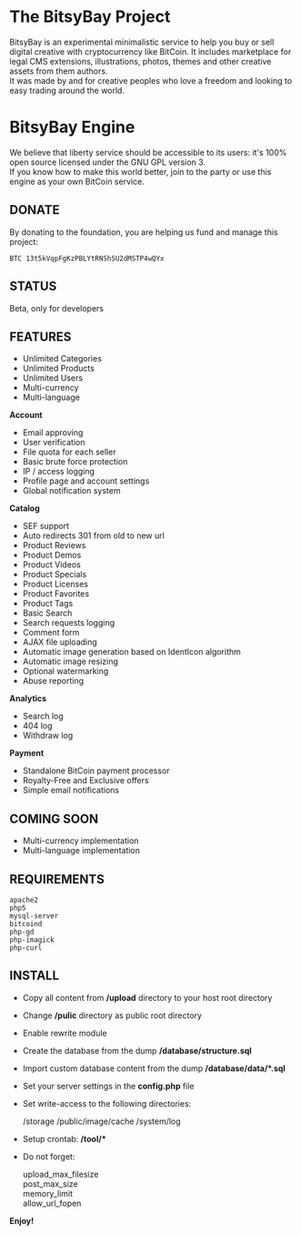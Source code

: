 The BitsyBay Project
====================

BitsyBay is an experimental minimalistic service to help you buy or sell digital creative with cryptocurrency like BitCoin. It includes marketplace for legal CMS extensions, illustrations, photos, themes and other creative assets from them authors.  
It was made by and for creative peoples who love a freedom and looking to easy trading around the world.  

BitsyBay Engine
===============

We believe that liberty service should be accessible to its users: it's 100% open source licensed under the GNU GPL version 3.  
If you know how to make this world better, join to the party or use this engine as your own BitCoin service.  

DONATE
------

By donating to the foundation, you are helping us fund and manage this project: 

    BTC 13t5kVqpFgKzPBLYtRNShSU2dMSTP4wQYx

STATUS
------

Beta, only for developers


FEATURES
--------

* Unlimited Categories
* Unlimited Products
* Unlimited Users
* Multi-currency
* Multi-language

**Account**

* Email approving
* User verification
* File quota for each seller
* Basic brute force protection
* IP / access logging
* Profile page and account settings
* Global notification system

**Catalog**

* SEF support
* Auto redirects 301 from old to new url
* Product Reviews
* Product Demos
* Product Videos
* Product Specials
* Product Licenses
* Product Favorites
* Product Tags
* Basic Search
* Search requests logging
* Comment form
* AJAX file uploading
* Automatic image generation based on IdentIcon algorithm
* Automatic image resizing
* Optional watermarking
* Abuse reporting

**Analytics**

* Search log
* 404 log
* Withdraw log

**Payment**

* Standalone BitCoin payment processor
* Royalty-Free and Exclusive offers
* Simple email notifications

COMING SOON
-----------

* Multi-currency implementation
* Multi-language implementation

REQUIREMENTS
------------


    apache2 
    php5 
    mysql-server 
    bitcoind 
    php-gd 
    php-imagick 
    php-curl

INSTALL
-------

* Copy all content from **/upload** directory to your host root directory
* Change **/pulic** directory as public root directory
* Enable rewrite module
* Create the database from the dump **/database/structure.sql**
* Import custom database content from the dump **/database/data/*.sql**
* Set your server settings in the **config.php** file
* Set write-access to the following directories:


    /storage 
    /public/image/cache 
    /system/log 

* Setup crontab: **/tool/\***
* Do not forget:


    upload_max_filesize  
    post_max_size  
    memory_limit  
    allow_url_fopen  

**Enjoy!**
